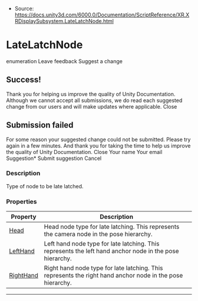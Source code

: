 * Source: https://docs.unity3d.com/6000.0/Documentation/ScriptReference/XR.XRDisplaySubsystem.LateLatchNode.html

# LateLatchNode
enumeration
Leave feedback
Suggest a change
## Success!
Thank you for helping us improve the quality of Unity Documentation. Although we cannot accept all submissions, we do read each suggested change from our users and will make updates where applicable.
Close
## Submission failed
For some reason your suggested change could not be submitted. Please <a>try again</a> in a few minutes. And thank you for taking the time to help us improve the quality of Unity Documentation.
Close
Your name Your email Suggestion* Submit suggestion
Cancel
### Description
Type of node to be late latched.
### Properties
Property | Description  
---|---  
[Head](https://docs.unity3d.com/6000.0/Documentation/ScriptReference/XR.XRDisplaySubsystem.LateLatchNode.Head.html) | Head node type for late latching. This represents the camera node in the pose hierarchy.  
[LeftHand](https://docs.unity3d.com/6000.0/Documentation/ScriptReference/XR.XRDisplaySubsystem.LateLatchNode.LeftHand.html) | Left hand node type for late latching. This represents the left hand anchor node in the pose hierarchy.  
[RightHand](https://docs.unity3d.com/6000.0/Documentation/ScriptReference/XR.XRDisplaySubsystem.LateLatchNode.RightHand.html) | Right hand node type for late latching. This represents the right hand anchor node in the pose hierarchy.  
* * *
